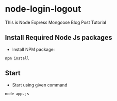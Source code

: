 # node-login-logout
This is Node Express Mongoose Blog Post Tutorial

## Install Required Node Js packages

 - Install NPM package:

```shell
npm install
```

## Start

- Start using given command

```shell
node app.js
```